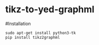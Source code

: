 # tikz-to-yed-graphml 

#Installation

```
sudo apt-get install python3-tk
pip install tikz2graphml
```